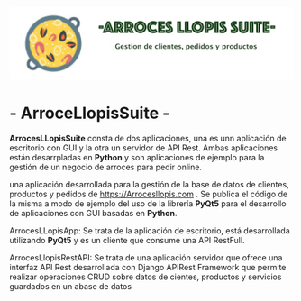 ![ArroceLlopisSuite](doc/BannerArrocesLlopisSuite.jpg?raw=true)
# - ArroceLlopisSuite - 

**ArrocesLLopisSuite** consta de dos aplicaciones, una es unn aplicación de escritorio con GUI y la otra un servidor de API Rest. Ambas aplicaciones están desarrpladas en **Python** y son aplicaciones de ejemplo para la gestión de un negocio de arroces para pedir online.


una aplicación desarrollada para la gestión de la base de datos de clientes, productos y pedidos de https://Arrocesllopis.com . Se publica el código de la misma a modo de ejemplo del uso de la librería **PyQt5** para el desarrollo de aplicaciones con GUI  basadas en **Python**.  

ArrocesLLopisApp: Se trata de la aplicación de escritorio, está desarrollada utilizando **PyQt5** y es un cliente que consume una API RestFull.

ArrocesLlopisRestAPI: Se trata de una aplicación servidor que ofrece una interfaz API Rest desarrollada con Django APIRest Framework que permite realizar operaciones CRUD sobre datos de cientes, productos y servicios guardados en un abase de datos 

